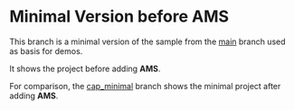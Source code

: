 # Minimal Version before AMS

This branch is a minimal version of the sample from the [main](../../tree/main) branch used as basis for demos.

It shows the project before adding **AMS**.

For comparison, the [cap_minimal](../../tree/cap_minimal) branch shows the minimal project after adding **AMS**.